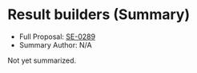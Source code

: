 # Result builders (Summary)

* Full Proposal: [SE-0289](https://github.com/apple/swift-evolution/blob/main/proposals/0289-result-builders.md)
* Summary Author: N/A

Not yet summarized.
